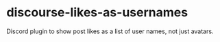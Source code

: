 # discourse-likes-as-usernames

Discord plugin to show post likes as a list of user names, not just avatars.
